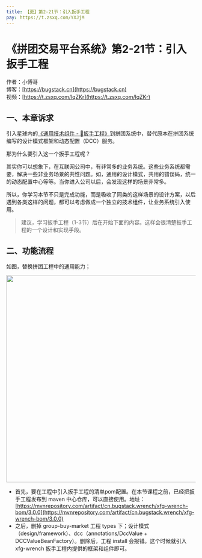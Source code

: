 ```yaml
---
title: 【更】第2-21节：引入扳手工程
pay: https://t.zsxq.com/YXJjM
---
```


# 《拼团交易平台系统》第2-21节：引入扳手工程

作者：小傅哥
<br/>博客：[https://bugstack.cn](https://bugstack.cn)
<br/>视频：[https://t.zsxq.com/lqZKr](https://t.zsxq.com/lqZKr)

## 一、本章诉求

引入星球内的[《通用技术组件 - 🔧扳手工程》](https://t.zsxq.com/o7IBm)到拼团系统中，替代原本在拼团系统编写的设计模式框架和动态配置（DCC）服务。

那为什么要引入这一个扳手工程呢？

其实你可以想象下，在互联网公司中，有非常多的业务系统。这些业务系统都需要，解决一些非业务场景的共性问题。如，通用的设计模式，共用的错误码，统一的动态配置中心等等。当你进入公司以后，会发现这样的场景非常多。

所以，你学习本节不只是完成功能，而是吸收了同类的这样场景的设计方案，以后遇到各类这样的问题，都可以考虑做成一个独立的技术组件，让业务系统引入使用。

> 建议，学习扳手工程（1-3节）后在开始下面的内容。这样会很清楚扳手工程的一个设计和实现手段。

## 二、功能流程

如图，替换拼团工程中的通用能力；

<div align="center">
    <img src="https://bugstack.cn/images/article/project/group-buy-market/group-buy-market-2-21-01.png" width="550px">
</div>

- 首先，要在工程中引入扳手工程的清单pom配置。在本节课程之前，已经把扳手工程发布到 maven 中心仓库，可以直接使用。地址：[https://mvnrepository.com/artifact/cn.bugstack.wrench/xfg-wrench-bom/3.0.0](https://mvnrepository.com/artifact/cn.bugstack.wrench/xfg-wrench-bom/3.0.0)
- 之后，删掉 group-buy-market 工程 types 下；设计模式（design/framework）、dcc（annotations/DccValue + DCCValueBeanFactory）。删除后，工程 install 会报错。这个时候就引入 xfg-wrench 扳手工程内提供的框架和组件即可。